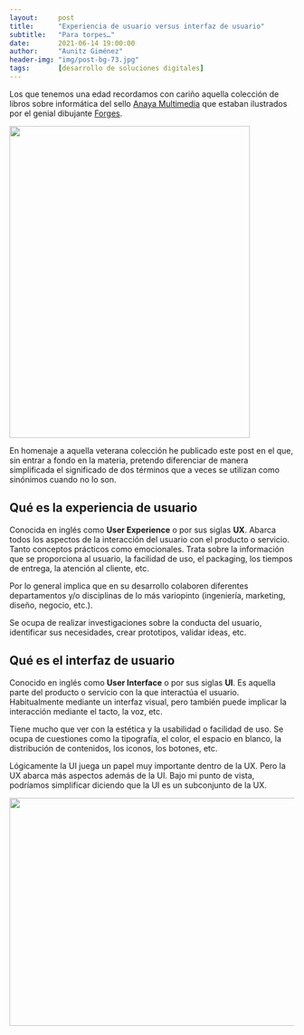```yaml
---
layout:     post
title:      "Experiencia de usuario versus interfaz de usuario"
subtitle:   "Para torpes…"
date:       2021-06-14 19:00:00
author:     "Aunitz Giménez"
header-img: "img/post-bg-73.jpg"
tags:       [desarrollo de soluciones digitales]
---
```


<p>Los que tenemos una edad recordamos con cariño aquella colección de libros sobre informática del sello <a href="https://www.anayamultimedia.es/" target="_blank" rel="noopener noreferrer">Anaya Multimedia</a> que estaban ilustrados por el genial dibujante <a href="https://es.wikipedia.org/wiki/Forges" target="_blank" rel="noopener noreferrer">Forges</a>.</p>

<p><img src="{{ site.baseurl }}/img/experiencia-de-usuario-versus-interfaz-de-usuario-01.jpg" loading="lazy" alt="" width="425" height="551"></p>

<p>En homenaje a aquella veterana colección he publicado este post en el que, sin entrar a fondo en la materia, pretendo diferenciar de manera simplificada el significado de dos términos que a veces se utilizan como sinónimos cuando no lo son.</p>

<h2>Qué es la experiencia de usuario</h2>

<p>Conocida en inglés como <strong>User Experience</strong> o por sus siglas <strong>UX</strong>. Abarca todos los aspectos de la interacción del usuario con el producto o servicio. Tanto conceptos prácticos como emocionales. Trata sobre la información que se proporciona al usuario, la facilidad de uso, el packaging, los tiempos de entrega, la atención al cliente, etc.</p>

<p>Por lo general implica que en su desarrollo colaboren diferentes departamentos y/o disciplinas de lo más variopinto (ingeniería, marketing, diseño, negocio, etc.).</p>

<p>Se ocupa de realizar investigaciones sobre la conducta del usuario, identificar sus necesidades, crear prototipos, validar ideas, etc.</p>

<h2>Qué es el interfaz de usuario</h2>

<p>Conocido en inglés como <strong>User Interface</strong> o por sus siglas <strong>UI</strong>. Es aquella parte del producto o servicio con la que interactúa el usuario. Habitualmente mediante un interfaz visual, pero también puede implicar la interacción mediante el tacto, la voz, etc.</p>

<p>Tiene mucho que ver con la estética y la usabilidad o facilidad de uso. Se ocupa de cuestiones como la tipografía, el color, el espacio en blanco, la distribución de contenidos, los iconos, los botones, etc.</p>

<p>Lógicamente la UI juega un papel muy importante dentro de la UX. Pero la UX abarca más aspectos además de la UI. Bajo mi punto de vista, podríamos simplificar diciendo que la UI es un subconjunto de la UX.</p>

<p><img src="{{ site.baseurl }}/img/experiencia-de-usuario-versus-interfaz-de-usuario-02.png" loading="lazy" alt="" width="720" height="403"></p>